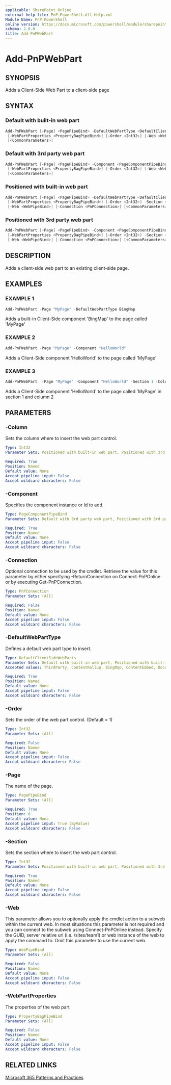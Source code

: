 ```yaml
---
applicable: SharePoint Online
external help file: PnP.PowerShell.dll-Help.xml
Module Name: PnP.PowerShell
online version: https://docs.microsoft.com/powershell/module/sharepoint-pnp/add-pnpwebpart
schema: 2.0.0
title: Add-PnPWebPart
---
```


# Add-PnPWebPart

## SYNOPSIS
Adds a Client-Side Web Part to a client-side page

## SYNTAX

### Default with built-in web part
```powershell
Add-PnPWebPart [-Page] <PagePipeBind> -DefaultWebPartType <DefaultClientSideWebParts>
 [-WebPartProperties <PropertyBagPipeBind>] [-Order <Int32>] [-Web <WebPipeBind>] [-Connection <PnPConnection>]
 [<CommonParameters>]
```

### Default with 3rd party web part
```powershell
Add-PnPWebPart [-Page] <PagePipeBind> -Component <PageComponentPipeBind>
 [-WebPartProperties <PropertyBagPipeBind>] [-Order <Int32>] [-Web <WebPipeBind>] [-Connection <PnPConnection>]
 [<CommonParameters>]
```

### Positioned with built-in web part
```powershell
Add-PnPWebPart [-Page] <PagePipeBind> -DefaultWebPartType <DefaultClientSideWebParts>
 [-WebPartProperties <PropertyBagPipeBind>] [-Order <Int32>] -Section <Int32> -Column <Int32>
 [-Web <WebPipeBind>] [-Connection <PnPConnection>] [<CommonParameters>]
```

### Positioned with 3rd party web part
```powershell
Add-PnPWebPart [-Page] <PagePipeBind> -Component <PageComponentPipeBind>
 [-WebPartProperties <PropertyBagPipeBind>] [-Order <Int32>] -Section <Int32> -Column <Int32>
 [-Web <WebPipeBind>] [-Connection <PnPConnection>] [<CommonParameters>]
```

## DESCRIPTION
Adds a client-side web part to an existing client-side page.

## EXAMPLES

### EXAMPLE 1
```powershell
Add-PnPWebPart -Page "MyPage" -DefaultWebPartType BingMap
```

Adds a built-in Client-Side component 'BingMap' to the page called 'MyPage'

### EXAMPLE 2
```powershell
Add-PnPWebPart -Page "MyPage" -Component "HelloWorld"
```

Adds a Client-Side component 'HelloWorld' to the page called 'MyPage'

### EXAMPLE 3
```powershell
Add-PnPWebPart  -Page "MyPage" -Component "HelloWorld" -Section 1 -Column 2
```

Adds a Client-Side component 'HelloWorld' to the page called 'MyPage' in section 1 and column 2

## PARAMETERS

### -Column
Sets the column where to insert the web part control.

```yaml
Type: Int32
Parameter Sets: Positioned with built-in web part, Positioned with 3rd party web part

Required: True
Position: Named
Default value: None
Accept pipeline input: False
Accept wildcard characters: False
```

### -Component
Specifies the component instance or Id to add.

```yaml
Type: PageComponentPipeBind
Parameter Sets: Default with 3rd party web part, Positioned with 3rd party web part

Required: True
Position: Named
Default value: None
Accept pipeline input: False
Accept wildcard characters: False
```

### -Connection
Optional connection to be used by the cmdlet. Retrieve the value for this parameter by either specifying -ReturnConnection on Connect-PnPOnline or by executing Get-PnPConnection.

```yaml
Type: PnPConnection
Parameter Sets: (All)

Required: False
Position: Named
Default value: None
Accept pipeline input: False
Accept wildcard characters: False
```

### -DefaultWebPartType
Defines a default web part type to insert.

```yaml
Type: DefaultClientSideWebParts
Parameter Sets: Default with built-in web part, Positioned with built-in web part
Accepted values: ThirdParty, ContentRollup, BingMap, ContentEmbed, DocumentEmbed, Image, ImageGallery, LinkPreview, NewsFeed, NewsReel, News, PowerBIReportEmbed, QuickChart, SiteActivity, VideoEmbed, YammerEmbed, Events, GroupCalendar, Hero, List, PageTitle, People, QuickLinks, CustomMessageRegion, Divider, MicrosoftForms, Spacer, ClientWebPart, PowerApps, CodeSnippet, PageFields, Weather, YouTube, MyDocuments, YammerFullFeed, CountDown, ListProperties, MarkDown, Planner, Sites, CallToAction, Button

Required: True
Position: Named
Default value: None
Accept pipeline input: False
Accept wildcard characters: False
```

### -Order
Sets the order of the web part control. (Default = 1)

```yaml
Type: Int32
Parameter Sets: (All)

Required: False
Position: Named
Default value: None
Accept pipeline input: False
Accept wildcard characters: False
```

### -Page
The name of the page.

```yaml
Type: PagePipeBind
Parameter Sets: (All)

Required: True
Position: 0
Default value: None
Accept pipeline input: True (ByValue)
Accept wildcard characters: False
```

### -Section
Sets the section where to insert the web part control.

```yaml
Type: Int32
Parameter Sets: Positioned with built-in web part, Positioned with 3rd party web part

Required: True
Position: Named
Default value: None
Accept pipeline input: False
Accept wildcard characters: False
```

### -Web
This parameter allows you to optionally apply the cmdlet action to a subweb within the current web. In most situations this parameter is not required and you can connect to the subweb using Connect-PnPOnline instead. Specify the GUID, server relative url (i.e. /sites/team1) or web instance of the web to apply the command to. Omit this parameter to use the current web.

```yaml
Type: WebPipeBind
Parameter Sets: (All)

Required: False
Position: Named
Default value: None
Accept pipeline input: False
Accept wildcard characters: False
```

### -WebPartProperties
The properties of the web part

```yaml
Type: PropertyBagPipeBind
Parameter Sets: (All)

Required: False
Position: Named
Default value: None
Accept pipeline input: False
Accept wildcard characters: False
```

## RELATED LINKS

[Microsoft 365 Patterns and Practices](https://aka.ms/m365pnp)